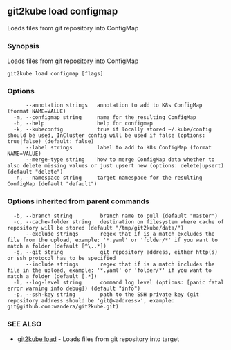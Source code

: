 ## git2kube load configmap

Loads files from git repository into ConfigMap

### Synopsis

Loads files from git repository into ConfigMap

```
git2kube load configmap [flags]
```

### Options

```
      --annotation strings   annotation to add to K8s ConfigMap (format NAME=VALUE)
  -m, --configmap string     name for the resulting ConfigMap
  -h, --help                 help for configmap
  -k, --kubeconfig           true if locally stored ~/.kube/config should be used, InCluster config will be used if false (options: true|false) (default: false)
      --label strings        label to add to K8s ConfigMap (format NAME=VALUE)
      --merge-type string    how to merge ConfigMap data whether to also delete missing values or just upsert new (options: delete|upsert) (default "delete")
  -n, --namespace string     target namespace for the resulting ConfigMap (default "default")
```

### Options inherited from parent commands

```
  -b, --branch string         branch name to pull (default "master")
  -c, --cache-folder string   destination on filesystem where cache of repository will be stored (default "/tmp/git2kube/data/")
      --exclude strings       regex that if is a match excludes the file from the upload, example: '*.yaml' or 'folder/*' if you want to match a folder (default [^\..*])
  -g, --git string            git repository address, either http(s) or ssh protocol has to be specified
      --include strings       regex that if is a match includes the file in the upload, example: '*.yaml' or 'folder/*' if you want to match a folder (default [.*])
  -l, --log-level string      command log level (options: [panic fatal error warning info debug]) (default "info")
  -p, --ssh-key string        path to the SSH private key (git repository address should be 'git@<address>', example: git@github.com:wandera/git2kube.git)
```

### SEE ALSO

* [git2kube load](git2kube_load.md)	 - Loads files from git repository into target


